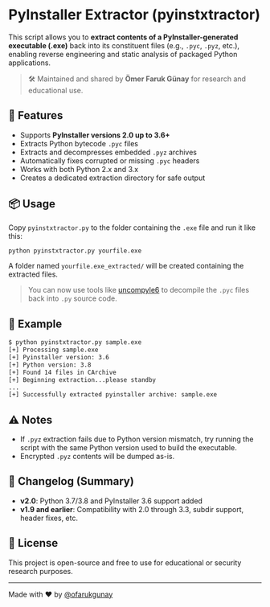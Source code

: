 # PyInstaller Extractor (pyinstxtractor)

This script allows you to **extract contents of a PyInstaller-generated executable (.exe)** back into its constituent files (e.g., `.pyc`, `.pyz`, etc.), enabling reverse engineering and static analysis of packaged Python applications.

> 🛠️ Maintained and shared by **Ömer Faruk Günay** for research and educational use.

## 🚀 Features

- Supports **PyInstaller versions 2.0 up to 3.6+**
- Extracts Python bytecode `.pyc` files
- Extracts and decompresses embedded `.pyz` archives
- Automatically fixes corrupted or missing `.pyc` headers
- Works with both Python 2.x and 3.x
- Creates a dedicated extraction directory for safe output

## 📦 Usage

Copy `pyinstxtractor.py` to the folder containing the `.exe` file and run it like this:

```bash
python pyinstxtractor.py yourfile.exe
```

A folder named `yourfile.exe_extracted/` will be created containing the extracted files.

> You can now use tools like [uncompyle6](https://github.com/rocky/python-uncompyle6) to decompile the `.pyc` files back into `.py` source code.

## 🧠 Example

```bash
$ python pyinstxtractor.py sample.exe
[+] Processing sample.exe
[+] Pyinstaller version: 3.6
[+] Python version: 3.8
[+] Found 14 files in CArchive
[+] Beginning extraction...please standby
...
[+] Successfully extracted pyinstaller archive: sample.exe
```

## ⚠️ Notes

- If `.pyz` extraction fails due to Python version mismatch, try running the script with the same Python version used to build the executable.
- Encrypted `.pyz` contents will be dumped as-is.

## 📜 Changelog (Summary)

- **v2.0**: Python 3.7/3.8 and PyInstaller 3.6 support added
- **v1.9 and earlier**: Compatibility with 2.0 through 3.3, subdir support, header fixes, etc.

## 📁 License

This project is open-source and free to use for educational or security research purposes.

---

Made with ❤️ by [@ofarukgunay](https://github.com/ofarukgunay)
